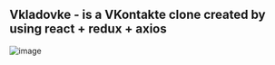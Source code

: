 

## Vkladovke - is a VKontakte clone created by using react + redux + axios




![image](https://user-images.githubusercontent.com/45328544/121179110-5a313a00-c870-11eb-9122-e48d51fa6059.png)
